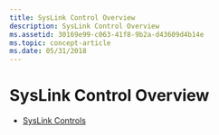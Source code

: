 ```yaml
---
title: SysLink Control Overview
description: SysLink Control Overview
ms.assetid: 30169e99-c063-41f8-9b2a-d43609d4b14e
ms.topic: concept-article
ms.date: 05/31/2018
---
```


# SysLink Control Overview

-   [SysLink Controls](syslink-overview.md)

 

 




